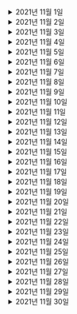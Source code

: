 <details> <summary>2021년 11월 1일</summary>

## 회사 업무
- B마트 접수 오더가 n건이상 발생시 슬랙알림
  - 코드 리뷰 반영
- 에러 리뷰 미팅

## 개인 공부
- [Spring] 스프링 핵심 원리 - 고급편
  - Chapter1 (0% -> 25%)

</details>

<details> <summary>2021년 11월 2일</summary>

## 회사 업무
- B마트 접수 오더가 n건이상 발생시 슬랙알림
  - DBA 쿼리 피드백 검토 및 반영 
  - PR 피드백 반영
  - dev1 배포
- enforceAssignmentConfirm 이 null 응답이 전달되지 않도록 수정 
  - 검토

## 개인 공부
- [Spring] 스프링 핵심 원리 - 고급편
  - Chapter1 (25% -> 50%)

</details>



<details> <summary>2021년 11월 3일</summary>

## 회사 업무
- B마트 접수 오더가 n건이상 발생시 슬랙알림
  - 테스트코드 작성
- enforceAssignmentConfirm 이 null 응답이 전달되지 않도록 수정 
  - 검토

## 개인 공부
- [Spring] 스프링 핵심 원리 - 고급편
  - Chapter1 (50% -> 75%)

</details>

<details> <summary>2021년 11월 4일</summary>

## 회사 업무
- B마트 접수 오더가 n건이상 발생시 슬랙알림
  - 스케줄러 코드 재작성
  - 오더 건수 조회 querydsl 재작성
  - PR피드백 반영
- 라스트마일 개발 TALK

## 개인 공부


</details>

<details> <summary>2021년 11월 5일</summary>

## 회사 업무
- B마트 접수 오더가 n건이상 발생시 슬랙알림
  - 테스트 코드 재작성
  - dev1 배포

## 개인 공부
- [Spring] 스프링 핵심 원리 - 고급편
  - Chapter1 (75% -> 100%)
  - Chapter2 (0% -> 50%)


</details>

<details> <summary>2021년 11월 6일</summary>

## 회사 업무

## 개인 공부
- [Spring] 스프링 핵심 원리 - 고급편
  - Chapter2 (50% -> 100%)
  - Chapter3 (0% -> 50%)


</details>

<details> <summary>2021년 11월 7일</summary>

## 회사 업무

## 개인 공부
- [Spring] 스프링 핵심 원리 - 고급편
  - Chapter3 (50% -> 60%)


</details>

<details> <summary>2021년 11월 8일</summary>

## 회사 업무
- sentry disable in local
  - 코드 작성
  - PR 작성
  - develop 머지
- enforcedAssignmentConfirm API의 OptimisticLocking 에러 응답 수정
  - 코드 분석
 


## 개인 공부
- [Spring] 스프링 핵심 원리 - 고급편
  - Chapter3 (60% -> 100%)


</details>

<details> <summary>2021년 11월 9일</summary>

## 회사 업무
- enforcedAssignmentConfirm API의 OptimisticLocking 에러 응답을 수정합니다
  - 코드 분석
- B마트 접수오더가 n건이상 발생시 슬랙알림
  - PR피드백 반영
 


## 개인 공부
- [Spring] 스프링 핵심 원리 - 고급편
  - Chapter4 (0% -> 15%)


</details>

<details> <summary>2021년 11월 10일</summary>

## 회사 업무
- enforcedAssignmentConfirm API의 OptimisticLocking 에러 응답을 수정합니다
  - 코드 분석
- [AWS] aws-class-youtube 
  - Chapter 6 (0% -> 70%)
 


## 개인 공부
- [Spring] 스프링 핵심 원리 - 고급편
  - Chapter4 (15% -> 90%)


</details>

<details> <summary>2021년 11월 11일</summary>

## 회사 업무
- enforcedAssignmentConfirm API의 OptimisticLocking 에러 응답을 수정합니다
  - 코드 분석
- [AWS] aws-class-youtube 
  - Chapter 6 (70% -> 100%)
  - Chapter 7 (0% -> 100%)
  - Chapter 8 (0% -> 30%)
 


## 개인 공부
- [Spring] 스프링 핵심 원리 - 고급편
  - Chapter4 (90% -> 100%)
  - Chapter5 (0% -> 100%)


</details>

<details> <summary>2021년 11월 12일</summary>

## 회사 업무
- [AWS] aws-class-youtube 
  - Chapter 8 (30% -> 100%)
  - Chapter 9 (0% -> 100%)
  - Chapter 10 (0% -> 100%)
 


## 개인 공부
- [Spring] 스프링 핵심 원리 - 고급편
  - Chapter6 (0% -> 100%)


</details>

<details> <summary>2021년 11월 13일</summary>

## 회사 업무


## 개인 공부
- [Spring] 스프링 핵심 원리 - 고급편
  - Chapter7 (0% -> 33%)


</details>

<details> <summary>2021년 11월 14일</summary>

## 회사 업무


## 개인 공부
- [Spring] 스프링 핵심 원리 - 고급편
  - Chapter7 (33% -> 100%)
  - Chapter8 (0% -> 100%)
  - Chapter9 (0% -> 60%)


</details>

<details> <summary>2021년 11월 15일</summary>

## 회사 업무
- 주간 weekly 미팅 참여
- 온보딩 체크리스트
  - 전체적으로 검토

## 개인 공부
- [Spring] 스프링 핵심 원리 - 고급편
  - Chapter9 (60% -> 100%)
  - Chapter10 (0% -> 50%)

</details>

<details> <summary>2021년 11월 16일</summary>

## 회사 업무
- [AWS] aws-class-youtube 
  - Chapter11 (0% -> 100%)
  - Chapter12 (0% -> 100%)

## 개인 공부
- [Spring] 스프링 핵심 원리 - 고급편
  - Chapter10 (50% -> 100%)
  - Chapter11 (0% -> 25%)

</details>

<details> <summary>2021년 11월 17일</summary>

## 회사 업무
- [AWS] aws-class-youtube 
  - Chapter13 (0% -> 100%)
  - Chapter14 (0% -> 100%)
- 지점오더필터링 필터 갯수 상향조정
  - 코드 작성
  - PR 작성


## 개인 공부
- [Spring] 스프링 핵심 원리 - 고급편
  - Chapter11 (0% -> 100%)

</details>

<details> <summary>2021년 11월 18일</summary>

## 회사 업무
- aws-생활코딩
  - route53
- 코드리뷰
  - [ITSMCHG-5572] OptimisticLocking 예외 발생 시 재시도 애노테이션 추가
- 라스트마일 개발 TALK 참여

## 개인 공부
- [Spring] 스프링 핵심 원리 - 고급편
  - Chapter12 (0% -> 100%)
  - Chapter13 (0% -> 100%)

</details>

<details> <summary>2021년 11월 19일</summary>

## 회사 업무
- kafka-데브원영
  - 토픽
  - 브로커, 복제, ISR
  - 파티셔너
  - 컨슈머 랙
  - 카프카 버로우
- 메쉬 톡데이 참여
- 코드리뷰
  - [ITSMCHG-5572] OptimisticLocking 예외 발생 시 재시도 애노테이션 추가

## 개인 공부
- [ELK] ELK 스택으로 데이터 분석
  - Chapter1 (0% -> 100%)

</details>

<details> <summary>2021년 11월 20일</summary>

## 회사 업무

## 개인 공부
- [ELK] ELK 스택으로 데이터 분석
  - Chapter2 (0% -> 25%)

</details>

<details> <summary>2021년 11월 21일</summary>

## 회사 업무

## 개인 공부
- [ELK] ELK 스택으로 데이터 분석
  - Chapter2 (25% -> 30%)

</details>

<details> <summary>2021년 11월 22일</summary>

## 회사 업무
- [기사앱] 기사는 배송이 완료된 이후, 배송 메시지를 확인할 수 없다.
  - 배송 메시지 관련 조사
  - 해당 사항 위키 정리

## 개인 공부
- 여태까지 진행한 공모전 정리

</details>

<details> <summary>2021년 11월 23일</summary>

## 회사 업무
- [AWS] aws-생활코딩
  - route53
- 온보딩 체크리스트
  - 빌드/배포 내용들 검토
- 코드리뷰
  - [ITSMCHG-5583] 픽업요청시간이 없는 오더 예외처리
- 상용배포 준비

## 개인 공부

</details>

<details> <summary>2021년 11월 24일</summary>

## 회사 업무
- 상용배포
- "New Relic Webinar" 참석
- "New Relic 교육" 참석
- 온보딩 체크리스트
  - 스프링 내용들 검토

## 개인 공부

</details>

<details> <summary>2021년 11월 25일</summary>

## 회사 업무
- "프라임 데이터베이스 이대로 괜찮은가?" 미팅 참석
- 온보딩 체크리스트
  - 스프링 내용들 검토
- 코드 리뷰
  - ITSMCHG-5734 mcash, cron 에서도 setnry report 하도록 개선

## 개인 공부
- [ELK] ELK 스택으로 데이터 분석
  - Chapter2 (30% -> 75%)


</details>

<details> <summary>2021년 11월 26일</summary>

## 회사 업무
- 온보딩 체크리스트
  - KafKa 내용 검토
  - JPA 내용 검토
- 코드리뷰
  - [ITSMCHG-5711] 불필요한 mcash pubnub event 삭제

## 개인 공부
- [ELK] ELK 스택으로 데이터 분석
  - Chapter2 (75% -> 100%)
  - Chapter3 (0% -> 50%)


</details>

<details> <summary>2021년 11월 27일</summary>

## 회사 업무

## 개인 공부
- [ELK] ELK 스택으로 데이터 분석
  - Chapter3 (50% -> 100%)
  - Chapter4 (0% -> 100%)
  - Chapter5 (0% -> 100%)


</details>

<details> <summary>2021년 11월 28일</summary>

## 회사 업무

## 개인 공부
- [ELK] ELK 스택으로 데이터 분석
  - Chapter6 (0% -> 100%)


</details>

<details> <summary>2021년 11월 29일</summary>

## 회사 업무
- JpaSystemException은 sentry 알림이 뜨지 않도록 제외한다.
  - 코드 작성
  - PR 작성
- 코드 리뷰
  - [ITSMCHG-5793] Mcash 조정정책 재시도 로직 수정
- 위클리 미팅 참여
- 에러관리 리뷰 참여
## 개인 공부
- [개인 플젝] 맛집 소개 사이트
  - 장고 세팅
  - mysql 세팅 
  - orm 세팅
  - 우리나라 "시", "구" 정보 데이터 저장하는 API 추가
 
</details>

<details> <summary>2021년 11월 30일</summary>

## 회사 업무
- enforcedAssignmentConfirm API의 OptimisticLocking 에러 응답을 수정합니다
  - 에러 상황 재현
  - 코드 작성
  - PR 작성
- 코드 리뷰
  - [ITSMCHG-5793] Mcash 조정정책 재시도 로직 수정
- 요금제 동기화 리뷰 미팅


## 개인 공부
- [개인 플젝] 맛집 소개 사이트
  - 우리나라 "동" 정보 데이터 저장하는 API 추가
  - "구"가 없는 세종특별자치시 전용 "동" 모델 추가 및 저장하는 API 추가
 
</details>